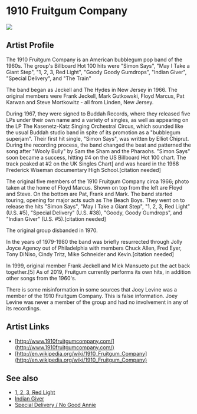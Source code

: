 # 1910 Fruitgum Company

![](../../asssets/artists/1910_Fruitgum_Company.png)

## Artist Profile

The 1910 Fruitgum Company is an American bubblegum pop band of the 1960s. The group's Billboard Hot 100 hits were "Simon Says", "May I Take a Giant Step", "1, 2, 3, Red Light", "Goody Goody Gumdrops", "Indian Giver", "Special Delivery", and "The Train"

The band began as Jeckell and The Hydes in New Jersey in 1966. The original members were Frank Jeckell, Mark Gutkowski, Floyd Marcus, Pat Karwan and Steve Mortkowitz - all from Linden, New Jersey.

During 1967, they were signed to Buddah Records, where they released five LPs under their own name and a variety of singles, as well as appearing on the LP The Kasenetz-Katz Singing Orchestral Circus, which sounded like the usual Buddah studio band in spite of its promotion as a "bubblegum superjam". Their first hit single, "Simon Says", was written by Elliot Chiprut. During the recording process, the band changed the beat and patterned the song after "Wooly Bully" by Sam the Sham and the Pharaohs. "Simon Says" soon became a success, hitting #4 on the US Billboard Hot 100 chart. The track peaked at #2 on the UK Singles Chart[ and was heard in the 1968 Frederick Wiseman documentary High School.[citation needed]

The original five members of the 1910 Fruitgum Company circa 1966; photo taken at the home of Floyd Marcus. Shown on top from the left are Floyd and Steve. On the bottom are Pat, Frank and Mark.
The band started touring, opening for major acts such as The Beach Boys. They went on to release the hits "Simon Says", "May I Take a Giant Step", "1, 2, 3, Red Light" (U.S. #5), "Special Delivery" (U.S. #38), "Goody, Goody Gumdrops", and "Indian Giver" (U.S. #5).[citation needed]

The original group disbanded in 1970.

In the years of 1979-1980 the band was briefly resurrected through Jolly Joyce Agency out of Philadelphia with members Chuck Allen, Fred Eyer, Tony DiNiso, Cindy Tritz, Mike Schneider and Kevin.[citation needed]

In 1999, original member Frank Jeckell and Mick Mansueto put the act back together.[5] As of 2019, Fruitgum currently performs its own hits, in addition other songs from the 1960's.

There is some misinformation in some sources that Joey Levine was a member of the 1910 Fruitgum Company. This is false information. Joey Levine was never a member of the group and had no involvement in any of its recordings.

## Artist Links

- [http://www.1910fruitgumcompany.com/](http://www.1910fruitgumcompany.com/)
- [http://en.wikipedia.org/wiki/1910_Fruitgum_Company](http://en.wikipedia.org/wiki/1910_Fruitgum_Company)


## See also

- [1, 2, 3, Red Light](1910_Fruitgum_Company-1__2__3__Red_Light.md)
- [Indian Giver](1910_Fruitgum_Company-Indian_Giver.md)
- [Special Delivery / No Good Annie](1910_Fruitgum_Company-Special_Delivery_-_No_Good_Annie.md)
